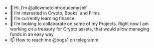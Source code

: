 - 👋 Hi, I’m @allowmetointroducemyself
- 👀 I’m interested in Crypto, Books, and Films
- 🌱 I’m currently learning finance 
- 💞️ I’m looking to collaborate on some of my Projects. Right now I am working on a treasury for Crypto assets, that would allow managing funds in an easy way
- 📫 How to reach me @bogs1 on telegramm

<!---
allowmetointroducemyself/allowmetointroducemyself is a ✨ special ✨ repository because its `README.md` (this file) appears on your GitHub profile.
You can click the Preview link to take a look at your changes.
--->
